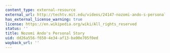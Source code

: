 ```yaml
---
content_type: external-resource
external_url: http://techtv.mit.edu/videos/24147-nozomi-ando-s-personal-story
has_external_license_warning: true
license: https://en.wikipedia.org/wiki/All_rights_reserved
status: ''
title: Nozomi Ando's Personal Story
uid: dd26a556-f650-4e34-af13-ba90e705f0ed
wayback_url: ''
---
```

